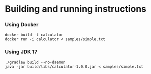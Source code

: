 # Building and running instructions

### Using Docker
```
docker build -t calculator
docker run -i calculator < samples/simple.txt
```
### Using JDK 17
```
./gradlew build --no-daemon
java -jar build/libs/calculator-1.0.0.jar < samples/simple.txt
```
